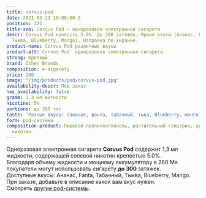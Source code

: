 ```yaml
---
title: corvus-pod
date: 2021-03-23 10:08:00 Z
position: 325
title-seo: Corvus Pod — одноразовая электронная сигарета
descr: Corvus Pod крепость 5.0%. До 300 затяжек. Яркие вкусы (Ананас, Fanta, Табачный,
  Тыква, Blueberry, Mango). Отправка по Украине.
product-name: Corvus Pod различные вкусы
product-alt: Corvus Pod  одноразовая электронная сигарета
strong: Крепкий
brand: Other Brands
composition: e-sigarety
price: 200
image: "/img/products/pod/corvus-pod.jpg"
availability-descr: Под заказ
has_availability: false
gramm: 1.3 мл житкости
nicotine: 5%
portions: до 300 тяг
taste: 'Разные вкусы: (ананас, фанта, табачный, тыка, Blueberry, манго)'
form: pod-система
composition-product: Пищевой пропиленгликоль, растительный глицерин, ароматизатор,
  никотин
---
```


Одноразовая электронная сигарета **Corvus Pod** содержит 1,3 мл жидкости, содержащей солевой никотин крепостью 5.0%.<br>
Благодаря объему жидкости и мощному аккумулятору в 280 Ма покупатели могут использовать сигарету **до 300** затяжек.<br>
Доступные вкусы: Ананас, Fanta, Табачный, Тыква, Blueberry, Mango.
При заказе, добавьте в описание какой вам вкус нужен.<br>
Смотреть [другие pod-системы](/elektronnye-sigarety).